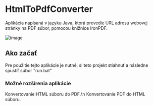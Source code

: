 # HtmlToPdfConverter
Aplikácia napísaná v jazyku Java, ktorá prevedie URL adresu webovej stránky na PDF súbor, pomocou knižnice IronPDF.

![image](https://user-images.githubusercontent.com/16561484/225041065-3014b3b6-7cc9-4bb4-8e80-6b3d712c9116.png)

## Ako začať
Pre použitie tejto aplikácie je nutné, si teto projekt stiahnuť a následne spustiť súbor "run.bat"

### Možné rozšírenia aplikácie
Konvertovanie HTML súboru do PDF.\n
Konvertovanie PDF do HTML súboru.


